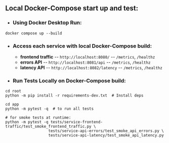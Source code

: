 ## Local Docker-Compose start up and test:
- ### Using Docker Desktop Run:
```
docker compose up --build
```
- ### Access each service with local Docker-Compose build:
    - **frontend traffic** -- `http://localhost:8080/` -- `/metrics`, `/healthz`
    - **errors API** -- `http://localhost:8081/api` -- `/metrics`, `/healthz`
    - **latency API** -- `http://localhost:8082/latency` -- `/metrics`, `/healthz`
- ### Run Tests Locally on Docker-Compose build:
```
cd root
python -m pip install -r requirements-dev.txt  # Install deps

cd app
python -m pytest -q  # to run all tests

# for smoke tests at runtime:
python -m pytest -q tests/service-frontend-traffic/test_smoke_frontend_traffic.py \
                   tests/service-api-errors/test_smoke_api_errors.py \
                   tests/service-api-latency/test_smoke_api_latency.py
```